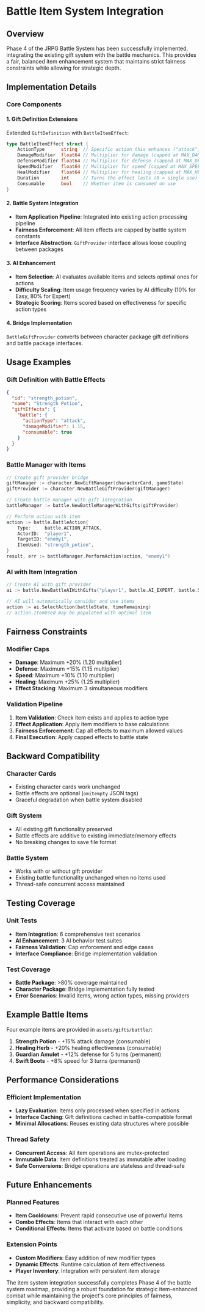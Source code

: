 # Battle Item System Integration

## Overview

Phase 4 of the JRPG Battle System has been successfully implemented, integrating the existing gift system with the battle mechanics. This provides a fair, balanced item enhancement system that maintains strict fairness constraints while allowing for strategic depth.

## Implementation Details

### Core Components

#### 1. Gift Definition Extensions
Extended `GiftDefinition` with `BattleItemEffect`:

```go
type BattleItemEffect struct {
    ActionType      string  // Specific action this enhances ("attack", "heal", etc.)
    DamageModifier  float64 // Multiplier for damage (capped at MAX_DAMAGE_MODIFIER)
    DefenseModifier float64 // Multiplier for defense (capped at MAX_DEFENSE_MODIFIER)
    SpeedModifier   float64 // Multiplier for speed (capped at MAX_SPEED_MODIFIER)
    HealModifier    float64 // Multiplier for healing (capped at MAX_HEAL_MODIFIER)
    Duration        int     // Turns the effect lasts (0 = single use)
    Consumable      bool    // Whether item is consumed on use
}
```

#### 2. Battle System Integration
- **Item Application Pipeline**: Integrated into existing action processing pipeline
- **Fairness Enforcement**: All item effects are capped by battle system constants
- **Interface Abstraction**: `GiftProvider` interface allows loose coupling between packages

#### 3. AI Enhancement
- **Item Selection**: AI evaluates available items and selects optimal ones for actions
- **Difficulty Scaling**: Item usage frequency varies by AI difficulty (10% for Easy, 80% for Expert)
- **Strategic Scoring**: Items scored based on effectiveness for specific action types

#### 4. Bridge Implementation
`BattleGiftProvider` converts between character package gift definitions and battle package interfaces.

## Usage Examples

### Gift Definition with Battle Effects
```json
{
  "id": "strength_potion",
  "name": "Strength Potion",
  "giftEffects": {
    "battle": {
      "actionType": "attack",
      "damageModifier": 1.15,
      "consumable": true
    }
  }
}
```

### Battle Manager with Items
```go
// Create gift provider bridge
giftManager := character.NewGiftManager(characterCard, gameState)
giftProvider := character.NewBattleGiftProvider(giftManager)

// Create battle manager with gift integration
battleManager := battle.NewBattleManagerWithGifts(giftProvider)

// Perform action with item
action := battle.BattleAction{
    Type:     battle.ACTION_ATTACK,
    ActorID:  "player1",
    TargetID: "enemy1",
    ItemUsed: "strength_potion",
}
result, err := battleManager.PerformAction(action, "enemy1")
```

### AI with Item Integration
```go
// Create AI with gift provider
ai := battle.NewBattleAIWithGifts("player1", battle.AI_EXPERT, battle.STRATEGY_AGGRESSIVE, giftProvider)

// AI will automatically consider and use items
action := ai.SelectAction(battleState, timeRemaining)
// action.ItemUsed may be populated with optimal item
```

## Fairness Constraints

### Modifier Caps
- **Damage**: Maximum +20% (1.20 multiplier)
- **Defense**: Maximum +15% (1.15 multiplier) 
- **Speed**: Maximum +10% (1.10 multiplier)
- **Healing**: Maximum +25% (1.25 multiplier)
- **Effect Stacking**: Maximum 3 simultaneous modifiers

### Validation Pipeline
1. **Item Validation**: Check item exists and applies to action type
2. **Effect Application**: Apply item modifiers to base calculations
3. **Fairness Enforcement**: Cap all effects to maximum allowed values
4. **Final Execution**: Apply capped effects to battle state

## Backward Compatibility

### Character Cards
- Existing character cards work unchanged
- Battle effects are optional (`omitempty` JSON tags)
- Graceful degradation when battle system disabled

### Gift System
- All existing gift functionality preserved
- Battle effects are additive to existing immediate/memory effects
- No breaking changes to save file format

### Battle System
- Works with or without gift provider
- Existing battle functionality unchanged when no items used
- Thread-safe concurrent access maintained

## Testing Coverage

### Unit Tests
- **Item Integration**: 6 comprehensive test scenarios
- **AI Enhancement**: 3 AI behavior test suites
- **Fairness Validation**: Cap enforcement and edge cases
- **Interface Compliance**: Bridge implementation validation

### Test Coverage
- **Battle Package**: >80% coverage maintained
- **Character Package**: Bridge implementation fully tested
- **Error Scenarios**: Invalid items, wrong action types, missing providers

## Example Battle Items

Four example items are provided in `assets/gifts/battle/`:

1. **Strength Potion** - +15% attack damage (consumable)
2. **Healing Herb** - +20% healing effectiveness (consumable)
3. **Guardian Amulet** - +12% defense for 5 turns (permanent)
4. **Swift Boots** - +8% speed for 3 turns (permanent)

## Performance Considerations

### Efficient Implementation
- **Lazy Evaluation**: Items only processed when specified in actions
- **Interface Caching**: Gift definitions cached in battle-compatible format
- **Minimal Allocations**: Reuses existing data structures where possible

### Thread Safety
- **Concurrent Access**: All item operations are mutex-protected
- **Immutable Data**: Item definitions treated as immutable after loading
- **Safe Conversions**: Bridge operations are stateless and thread-safe

## Future Enhancements

### Planned Features
- **Item Cooldowns**: Prevent rapid consecutive use of powerful items
- **Combo Effects**: Items that interact with each other
- **Conditional Effects**: Items that activate based on battle conditions

### Extension Points
- **Custom Modifiers**: Easy addition of new modifier types
- **Dynamic Effects**: Runtime calculation of item effectiveness
- **Player Inventory**: Integration with persistent item storage

The item system integration successfully completes Phase 4 of the battle system roadmap, providing a robust foundation for strategic item-enhanced combat while maintaining the project's core principles of fairness, simplicity, and backward compatibility.
